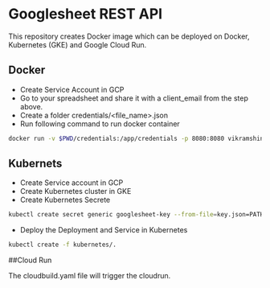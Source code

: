 # Googlesheet REST API
This repository creates Docker image which can be deployed on Docker, Kubernetes (GKE) and Google  Cloud Run.

## Docker

- Create Service Account in GCP
- Go to your spreadsheet and share it with a client_email from the step above.
- Create a folder credentials/<file_name>.json
- Run following command to run docker container
```bash
docker run -v $PWD/credentials:/app/credentials -p 8080:8080 vikramshinde/cloud-run-googlesheet:latest
```


## Kubernets

- Create Service account in GCP
- Create Kubernetes cluster in GKE
- Create Kubernetes Secrete 
```bash 
kubectl create secret generic googlesheet-key --from-file=key.json=PATH-TO-KEY-FILE.json
```
- Deploy the Deployment and Service in Kubernetes
```bash
kubectl create -f kubernetes/.
```  


##Cloud Run

The cloudbuild.yaml file will trigger the cloudrun.
